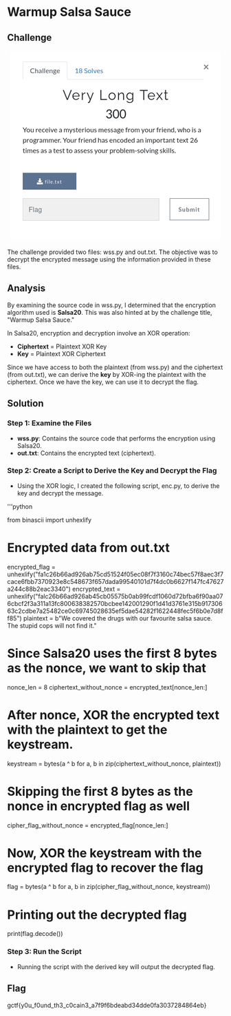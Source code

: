 # Warmup Salsa Sauce

## Challenge

<p align= "center">
  <img src = "https://github.com/batricha/CTF-Writeups/blob/main/RTWH4.0/Cryptography/Very%20Long%20Text/longtext1.png" alt="Challenge Image">
</p>


The challenge provided two files: wss.py and out.txt. The objective was to decrypt the encrypted message using the information provided in these files.

## Analysis

By examining the source code in wss.py, I determined that the encryption algorithm used is **Salsa20**. This was also hinted at by the challenge title, "Warmup Salsa Sauce." 

In Salsa20, encryption and decryption involve an XOR operation:
- **Ciphertext** = Plaintext XOR Key
- **Key** = Plaintext XOR Ciphertext

Since we have access to both the plaintext (from wss.py) and the ciphertext (from out.txt), we can derive the **key** by XOR-ing the plaintext with the ciphertext. Once we have the key, we can use it to decrypt the flag.

## Solution

### Step 1: Examine the Files
- **wss.py**: Contains the source code that performs the encryption using Salsa20.
- **out.txt**: Contains the encrypted text (ciphertext).

### Step 2: Create a Script to Derive the Key and Decrypt the Flag
- Using the XOR logic, I created the following script, enc.py, to derive the key and decrypt the message.

'''python

from binascii import unhexlify

# Encrypted data from out.txt
encrypted_flag = unhexlify("fa1c26b66ad926ab75cd51524f05ec08f7f3160c74bec57f8aec3f7cace6fbb7370923e8c548673f657dada99540101d7f4dc0b6627f147fc47627a244c88b2eac3340")
encrypted_text = unhexlify("falc26b66ad926ab45cb05575b0ab99fcdf1060d72bfba6f90aa076cbcf2f3a311a13fc800638382570bcbee142001290f1d41d3761e315b91730663c2cdbe7a25482ce0c69745028635ef5dae54282f1622448fec5f6b0e7d8ff85")
plaintext = b"We covered the drugs with our favourite salsa sauce. The stupid cops will not find it."

# Since Salsa20 uses the first 8 bytes as the nonce, we want to skip that
nonce_len = 8
ciphertext_without_nonce = encrypted_text[nonce_len:]

# After nonce, XOR the encrypted text with the plaintext to get the keystream.
keystream = bytes(a ^ b for a, b in zip(ciphertext_without_nonce, plaintext))

# Skipping the first 8 bytes as the nonce in encrypted flag as well
cipher_flag_without_nonce = encrypted_flag[nonce_len:]

# Now, XOR the keystream with the encrypted flag to recover the flag
flag = bytes(a ^ b for a, b in zip(cipher_flag_without_nonce, keystream))

# Printing out the decrypted flag
print(flag.decode())


### Step 3: Run the Script
- Running the script with the derived key will output the decrypted flag.


## Flag
gctf{y0u_f0und_th3_c0cain3_a7f9f6bdeabd34dde0fa3037284864eb}  
